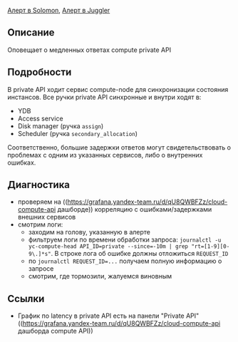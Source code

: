 [Алерт в Solomon](https://solomon.yandex-team.ru/admin/projects/yandexcloud/alerts?text=compute+private+API+latency),
[Алерт в Juggler](https://juggler.yandex-team.ru/aggregate_checks/?query=service%3Dcompute-head-private-latency)

## Описание
Оповещает о медленных ответах compute private API

## Подробности
В private API ходит сервис compute-node для синхронизации состояния инстансов. Все ручки private API синхронные и внутри ходят в:
 - YDB
 - Access service
 - Disk manager (ручка `assign`)
 - Scheduler (ручка `secondary_allocation`)

Соответственно, большие задержки ответов могут свидетельствовать о проблемах с одним из указанных сервисов, либо о внутренних ошибках.

## Диагностика
- проверяем на ((https://grafana.yandex-team.ru/d/qU8QWBFZz/cloud-compute-api дашборде)) корреляцию с ошибками/задержками внешних сервисов
- смотрим логи:
  - заходим на голову, указанную в алерте
  - фильтруем логи по времени обработки запроса: `journalctl -u yc-compute-head API_ID=private --since=-10m | grep "rt=[1-9][0-9\.]*s"`. В строке лога об ошибке должны отложиться `REQUEST_ID`
  - по `journalctl REQUEST_ID=...`  получаем полную информацию о запросе
  - смотрим, где тормозили, жалуемся виновным

## Ссылки
- График по latency в private API есть на панели "Private API" ((https://grafana.yandex-team.ru/d/qU8QWBFZz/cloud-compute-api дашборда compute API))
